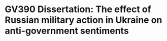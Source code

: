 # GV390 Dissertation: The effect of Russian military action in Ukraine on anti-government sentiments

